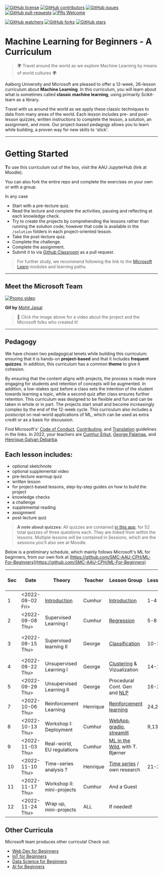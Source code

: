 [![GitHub license](https://img.shields.io/github/license/microsoft/ML-For-Beginners.svg)](https://github.com/SMC-AAU-CPH/ML-For-Beginners/blob/master/LICENSE)
[![GitHub contributors](https://img.shields.io/github/contributors/microsoft/ML-For-Beginners.svg)](https://github.com/SMC-AAU-CPH/ML-For-Beginners/graphs/contributors/)
[![GitHub issues](https://img.shields.io/github/issues/microsoft/ML-For-Beginners.svg)](https://github.com/SMC-AAU-CPH/ML-For-Beginners/issues/)
[![GitHub pull-requests](https://img.shields.io/github/issues-pr/microsoft/ML-For-Beginners.svg)](https://github.com/SMC-AAU-CPH/ML-For-Beginners/pulls/)
[![PRs Welcome](https://img.shields.io/badge/PRs-welcome-brightgreen.svg?style=flat-square)](http://makeapullrequest.com)

[![GitHub watchers](https://img.shields.io/github/watchers/microsoft/ML-For-Beginners.svg?style=social&label=Watch)](https://github.com/SMC-AAU-CPH/ML-For-Beginners/watchers/)
[![GitHub forks](https://img.shields.io/github/forks/microsoft/ML-For-Beginners.svg?style=social&label=Fork)](https://github.com/SMC-AAU-CPH/ML-For-Beginners/network/)
[![GitHub stars](https://img.shields.io/github/stars/microsoft/ML-For-Beginners.svg?style=social&label=Star)](https://github.com/SMC-AAU-CPH/ML-For-Beginners/stargazers/)

# Machine Learning for Beginners - A Curriculum

> 🌍 Travel around the world as we explore Machine Learning by means of world cultures 🌍

Aalborg University and Microsoft are pleased to offer a 12-week, 26-lesson curriculum about **Machine Learning**. In this curriculum, you will learn about what is sometimes called **classic machine learning**, using primarily Scikit-learn as a library.

Travel with us around the world as we apply these classic techniques to data from many areas of the world. Each lesson includes pre- and post-lesson quizzes, written instructions to complete the lesson, a solution, an assignment, and more. Our project-based pedagogy allows you to learn while building, a proven way for new skills to 'stick'.

---

# Getting Started

**T**o use this curriculum out of the box, visit the AAU JupyterHub (link at Moodle).

You can also fork the entire repo and complete the exercises on your own or with a group.

In any case

- Start with a pre-lecture quiz.
- Read the lecture and complete the activities, pausing and reflecting at each knowledge check.
- Try to create the projects by comprehending the lessons rather than running the solution code; however that code is available in the `/solution` folders in each project-oriented lesson.
- Take the post-lecture quiz.
- Complete the challenge.
- Complete the assignment.
- Submit it to via [Github Classroom](https://classroom.github.com/classrooms/10246029-med7-mlme-22) as a pull request.

> For further study, we recommend following the link to the [Microsoft Learn](https://docs.microsoft.com/en-us/users/jenlooper-2911/collections/k7o7tg1gp306q4?WT.mc_id=academic-15963-cxa) modules and learning paths.

---

## Meet the Microsoft Team

[![Promo video](ml.gif)](https://youtu.be/Tj1XWrDSYJU "Promo video")

**Gif by** [Mohit Jaisal](https://linkedin.com/in/mohitjaisal)

> 🎥 Click the image above for a video about the project and the Microsoft folks who created it!

---

## Pedagogy

We have chosen two pedagogical tenets while building this curriculum: ensuring that it is hands-on **project-based** and that it includes **frequent quizzes**. In addition, this curriculum has a common **theme** to give it cohesion.

By ensuring that the content aligns with projects, the process is made more engaging for students and retention of concepts will be augmented. In addition, a low-stakes quiz before a class sets the intention of the student towards learning a topic, while a second quiz after class ensures further retention. This curriculum was designed to be flexible and fun and can be taken in whole or in part. The projects start small and become increasingly complex by the end of the 12-week cycle. This curriculum also includes a postscript on real-world applications of ML, which can be used as extra credit or as a basis for discussion.

Find Microsoft's' [Code of Conduct](CODE_OF_CONDUCT.md), [Contributing](CONTRIBUTING.md), and [Translation](TRANSLATIONS.md) guidelines in the links. In 2022, your teachers are [Cumhur Erkut](https://cerkut.github.io/), [George Palamas](https://vbn.aau.dk/en/persons/141622), and [Henrique Galvan Debarba](https://vbn.aau.dk/en/persons/153014).

## Each lesson includes:

- optional sketchnote
- optional supplemental video
- pre-lecture warmup quiz
- written lesson
- for project-based lessons, step-by-step guides on how to build the project
- knowledge checks
- a challenge
- supplemental reading
- assignment
- post-lecture quiz

> **A note about quizzes**: All quizzes are contained [in this app](https://gray-sand-07a10f403.1.azurestaticapps.net/), for 52 total quizzes of three questions each. They are linked from within the lessons. Multiple lessons will be contained in Sessions, which are the sessions you'll also see at Moodle.

Below is a preliminary schedule, which mainly follows Microsoft's ML for beginners, from our own fork at [https://github.com/SMC-AAU-CPH/ML-For-Beginners](https://github.com/SMC-AAU-CPH/ML-For-Beginners)

| **Sec** | **Date**   | **Theory**           | **Teacher** | **Lesson Group**                                                                  | **Lessons** | **Learning objectives addressed**                                                                                   |
| ------------- | ---------------- | -------------------------- | ----------------- | --------------------------------------------------------------------------------------- | ----------------- | ------------------------------------------------------------------------------------------------------------------------- |
| 1             | <2022-09-02 Fri> | [Introduction]()              | Cumhur            | [Introduction](1-Introduction/README.md)                                                   | 1-4               | Multivariate statistics                                                                                                   |
| 2             | <2022-09-08 Thu> | Supervised Learning I      | Cumhur            | [Regression](2-Regression/README.md)                                                       | 5-8               | Least-squares, ANN after[AI-For-Beginners](https://github.com/microsoft/AI-For-Beginners/blob/main/lessons/3-NeuralNetworks) |
| 3             | <2022-09-15 Thu> | Supervised learning II     | George            | [Classification](4-Classification/README.md)                                               | 10-12             | Bayesian, parametric, non-parametric, CNNs                                                                                |
| 4             | <2022-09-22 Thu> | Unsupervised Learning I    | George            | [Clustering](5-Clustering/README.md) & Vizualization                                       | 14-15             | k-means, GMMs, PCA, autoencoder                                                                                           |
| 5             | <2022-09-29 Thu> | Unsupervised Learning II   | George            | Procedural Cont. Gen and [NLP](6-NLP/README.md)                                           | 16-20             | Context and application                                                                                                   |
| 7             | <2022-10-06 Thu> | Reinforcement Learning     | Henrique          | [Reinforcement learning](8-Reinforcement/README)                                           | 24,25             | Q-learning, Gym                                                                                                           |
| 8             | <2022-10-13 Thu> | Workshop I: Deployment     | Cumhur            | [WebApp](3-Web-App/README.md), [gradio](https://gradio.app/), [streamlit](https://streamlit.io/) | 9,13              | Application to media                                                                                                      |
| 9             | <2022-11-03 Thu> | Real-world, EU regulations | Cumhur            | [ML in the Wild](9-Real-World/README.md), with T. Bjørner                                 |                   | Social aspects (from last year)                                                                                           |
| 10            | <2022-11-10 Thu> | Time-series analysis ?     | Henrique          | [Time series](8-TimeSeries/README.md) / own research                                       | 21-23             | E.g., movement {Geleijn:2021ds}                                                                                           |
| 11            | <2022-11-17 Thu> | Workshop II: mini-projects | Cumhur            | And a Guest                                                                             |                   |                                                                                                                           |
| 12            | <2022-11-24 Thu> | Wrap up, mini-projects     | ALL               | If needed!                                                                              |                   |                                                                                                                           |

## Other Curricula

Microsoft team produces other curricula! Check out:

- [Web Dev for Beginners](https://aka.ms/webdev-beginners)
- [IoT for Beginners](https://aka.ms/iot-beginners)
- [Data Science for Beginners](https://aka.ms/datascience-beginners)
- [AI for Beginners](https://aka.ms/ai-beginners)
